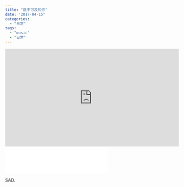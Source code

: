 ```yaml
---
title: "遥不可及的你"
date: "2017-04-15"
categories: 
  - "日常"
tags: 
  - "music"
  - "日常"
---
```


<iframe width="560" height="315" src="https://www.youtube.com/embed/V7x2MHBF80g" frameborder="0" allowfullscreen></iframe>

 

<iframe frameborder="no" border="0" marginwidth="0" marginheight="0" width="330" height="86" src="//music.163.com/outchain/player?type=2&amp;id=31284039&amp;auto=0&amp;height=66"></iframe>

 SAD.
